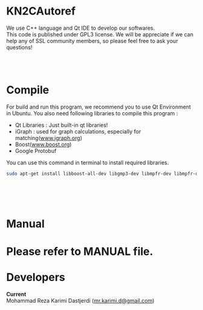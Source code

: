 KN2CAutoref
========

We use C++ language and Qt IDE to develop our softwares.
<br />This code is published under GPL3  license. We will be appreciate if we can help any of SSL community members, so please feel free to ask your questions!

<br> <br>

Compile
========
For build and run this program, we recommend you to use Qt Environment in Ubuntu. You also need following libraries to compile this program :
- Qt Libraries : Just built-in qt libraries!
- iGraph : used for graph calculations, especially for matching(www.igraph.org)
- Boost(www.boost.org)
- Google Protobuf

You can use this command in terminal to install required libraries.
```bash
sudo apt-get install libboost-all-dev libgmp3-dev libmpfr-dev libmpfr-doc libmpfr4 libmpfr4-dbg libigraph0* libprotobuf-dev protobuf-compiler
```

<br> <br>
Manual
=========
Please refer to MANUAL file.
<br> <br>
Developers
=========
<b>Current</b> <br />
Mohammad Reza Karimi Dastjerdi (mr.karimi.d@gmail.com) <br />
<br />

